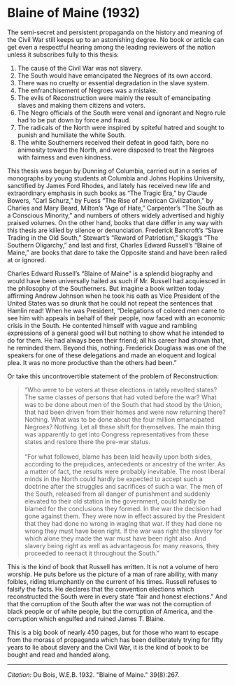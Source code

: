 
# Blaine of Maine (1932)

The semi-secret and persistent propaganda on the history and meaning of the Civil War still keeps up to an astonishing degree. No book or article can get even a respectful hearing among the leading reviewers of the nation unless it subscribes fully to this thesis:
1. The cause of the Civil War was not slavery.
2. The South would have emancipated the Negroes of its own accord.
3. There was no cruelty or essential degradation in the slave system.
4. The enfranchisement of Negroes was a mistake.
5. The evils of Reconstruction were mainly the result of emancipating slaves and making them citizens and voters.
6. The Negro officials of the South were venal and ignorant and Negro rule had to be put down by force and fraud.
7. The radicals of the North were inspired by spiteful hatred and sought to punish and humiliate the white South.
8. The white Southerners received their defeat in good faith, bore no animosity toward the North, and were disposed to treat the Negroes with fairness and even kindness.

This thesis was begun by Dunning of Columbia, carried out in a series of monographs by young students at Columbia and Johns Hopkins University, sanctified by James Ford Rhodes, and lately has received new life and extraordinary emphasis in such books as “The Tragic Era,” by Claude Bowers, “Carl Schurz,” by Fuess “The Rise of American Civilization,” by Charles and Mary Beard, Milton’s “Age of Hate,” Carpenter’s “The South as a Conscious Minority,” and numbers of others widely advertised and highly praised volumes. On the other hand, books that dare differ in any way with this thesis are killed by silence or denunciation.  Frederick Bancroft’s “Slave Trading in the Old South,” Stewart’s “Reward of Patriotism,” Skagg’s “The Southern Oligarchy,” and last and first, Charles Edward Russell’s “Blaine of Maine,” are books that dare to take the Opposite stand and have been railed at or ignored.

Charles Edward Russell’s “Blaine of Maine” is a splendid biography and would have been universally hailed as such if Mr. Russell had acquiesced in the philosophy of the Southerners. But imagine a book written today affirming Andrew Johnson when he took his oath as Vice President of the United States was so drunk that he could not repeat the sentences that Hamlin read! When he was President, “Delegations of colored men came to see him with appeals in behalf of their people, now faced with an economic crisis in the South. He contented himself with vague and rambling expressions of a general good will but nothing to show what he intended to do for them. He had always been their friend; all his career had shown that, he reminded them. Beyond this, nothing. Frederick Douglass was one of the speakers for one of these delegations and made an eloquent and logical plea. It was no more productive than the others had been.”

 Or take this uncontrovertible statement of the problem of Reconstruction:

 > “Who were to be voters at these elections in lately revolted states? The same classes of persons that had voted before the war? What was to be done about men of the South that had stood by the Union, that had been driven from their homes and were now returning there? Nothing. What was to be done about the four million emancipated Negroes? Nothing. Let all these shift for themselves. The main thing was apparently to get into Congress representatives from these states and restore there the pre-war status.  
> &nbsp;  
> “For what followed, blame has been laid heavily upon both sides, according to the prejudices, antecedents or ancestry of the writer. As a matter of fact, the results were probably inevitable. The most liberal minds in the North could hardly be expected to accept such a doctrine after the struggles and sacrifices of such a war. The men of the South, released from all danger of punishment and suddenly elevated to their old station in the government, could hardly be blamed for the conclusions they formed. In the war the decision had gone against them. They were now in effect assured by the President that they had done no wrong in waging that war. If they had done no wrong they must have been right. If the war was right the slavery for which alone they made the war must have been right also. And slavery being right as well as advantageous for many reasons, they proceeded to reenact it throughout the South.”

This is the kind of book that Russell has written. It is not a volume of hero worship. He puts before us the picture of a man of rare ability, with many foibles, riding triumphantly on the current of his times. Russell refuses to falsify the facts. He declares that the convention elections which reconstructed the South were in every state “fair and honest elections.” And that the corruption of the South after the war was not the corruption of black people or of white people, but the corruption of America, and the corruption which engulfed and ruined James T. Blaine.

This is a big book of nearly 450 pages, but for those who want to escape from the morass of propaganda which has been deliberately trying for fifty years to lie about slavery and the Civil War, it is the kind of book to be bought and read and handed along.


_________________
*Citation:* Du Bois, W.E.B. 1932. "Blaine of Maine." 39(8):267.
